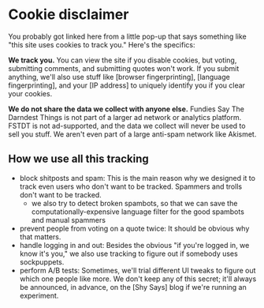 Cookie disclaimer
=================

You probably got linked here from a little pop-up that says something like
"this site uses cookies to track you."
Here's the specifics:

**We track you.** You can view the site if you disable cookies,
but voting, submitting comments, and submitting quotes won't work.
If you submit anything, we'll also use stuff like [browser fingerprinting],
[language fingerprinting], and your [IP address]
to uniquely identify you if you clear your cookies.

**We do not share the data we collect with anyone else.**
Fundies Say The Darndest Things is not part of a larger ad network or analytics platform.
FSTDT is not ad-supported, and the data we collect will never be used to sell you stuff.
We aren't even part of a large anti-spam network like Akismet.

## How we use all this tracking

* block shitposts and spam: This is the main reason why we designed it to track
  even users who don't want to be tracked. Spammers and trolls don't want to be tracked.
  * we also try to detect broken spambots, so that we can save the computationally-expensive
    language filter for the good spambots and manual spammers
* prevent people from voting on a quote twice: It should be obvious why that matters.
* handle logging in and out: Besides the obvious "if you're logged in, we know it's you,"
  we also use tracking to figure out if somebody uses sockpuppets.
* perform A/B tests: Sometimes, we'll trial different UI tweaks to figure out which one
  people like more. We don't keep any of this secret; it'll always be announced,
  in advance, on the [Shy Says] blog if we're running an experiment.

